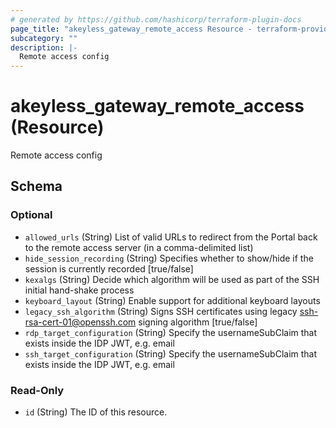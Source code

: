 ```yaml
---
# generated by https://github.com/hashicorp/terraform-plugin-docs
page_title: "akeyless_gateway_remote_access Resource - terraform-provider-akeyless"
subcategory: ""
description: |-
  Remote access config
---
```


# akeyless_gateway_remote_access (Resource)

Remote access config



<!-- schema generated by tfplugindocs -->
## Schema

### Optional

- `allowed_urls` (String) List of valid URLs to redirect from the Portal back to the remote access server (in a comma-delimited list)
- `hide_session_recording` (String) Specifies whether to show/hide if the session is currently recorded [true/false]
- `kexalgs` (String) Decide which algorithm will be used as part of the SSH initial hand-shake process
- `keyboard_layout` (String) Enable support for additional keyboard layouts
- `legacy_ssh_algorithm` (String) Signs SSH certificates using legacy ssh-rsa-cert-01@openssh.com signing algorithm [true/false]
- `rdp_target_configuration` (String) Specify the usernameSubClaim that exists inside the IDP JWT, e.g. email
- `ssh_target_configuration` (String) Specify the usernameSubClaim that exists inside the IDP JWT, e.g. email

### Read-Only

- `id` (String) The ID of this resource.


